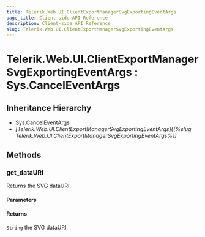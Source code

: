 ```yaml
---
title: Telerik.Web.UI.ClientExportManagerSvgExportingEventArgs
page_title: Client-side API Reference
description: Client-side API Reference
slug: Telerik.Web.UI.ClientExportManagerSvgExportingEventArgs
---
```


# Telerik.Web.UI.ClientExportManagerSvgExportingEventArgs : Sys.CancelEventArgs

## Inheritance Hierarchy

* Sys.CancelEventArgs
* *[Telerik.Web.UI.ClientExportManagerSvgExportingEventArgs]({%slug Telerik.Web.UI.ClientExportManagerSvgExportingEventArgs%})*

## Methods

###  get_dataURI 

Returns the SVG dataURI. 

#### Parameters

#### Returns

`String` the SVG dataURI. 